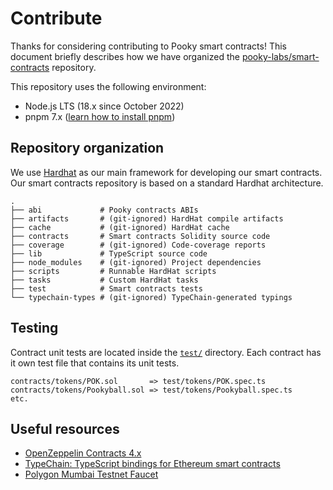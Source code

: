 # Contribute

Thanks for considering contributing to Pooky smart contracts!
This document briefly describes how we have organized the [pooky-labs/smart-contracts](https://github.com/pooky-labs/smart-contracts) repository.

This repository uses the following environment:

- Node.js LTS (18.x since October 2022)
- pnpm 7.x ([learn how to install pnpm](https://pnpm.io/installation))

## Repository organization

We use [Hardhat](https://hardhat.org/hardhat-runner/docs/getting-started) as our main framework for developing our smart contracts.
Our smart contracts repository is based on a standard Hardhat architecture.

```
.
├── abi             # Pooky contracts ABIs
├── artifacts       # (git-ignored) HardHat compile artifacts
├── cache           # (git-ignored) HardHat cache
├── contracts       # Smart contracts Solidity source code
├── coverage        # (git-ignored) Code-coverage reports
├── lib             # TypeScript source code
├── node_modules    # (git-ignored) Project dependencies
├── scripts         # Runnable HardHat scripts
├── tasks           # Custom HardHat tasks
├── test            # Smart contracts tests
└── typechain-types # (git-ignored) TypeChain-generated typings
```

## Testing

Contract unit tests are located inside the [`test/`](./test) directory.
Each contract has it own test file that contains its unit tests.

```
contracts/tokens/POK.sol       => test/tokens/POK.spec.ts
contracts/tokens/Pookyball.sol => test/tokens/Pookyball.spec.ts
etc.
```

## Useful resources

- [OpenZeppelin Contracts 4.x](https://docs.openzeppelin.com/contracts/4.x/)
- [TypeChain: TypeScript bindings for Ethereum smart contracts](https://github.com/dethcrypto/TypeChain)
- [Polygon Mumbai Testnet Faucet](https://mumbaifaucet.com/)
